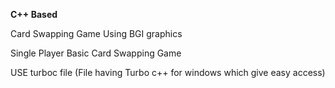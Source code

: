 **C++ Based**

Card Swapping Game Using BGI graphics

Single Player Basic Card Swapping Game

USE turboc file (File having Turbo c++ for windows which give easy access) 



